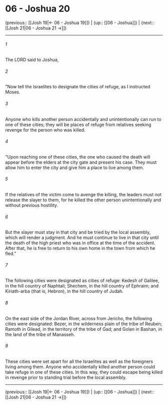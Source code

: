 # 06 - Joshua 20

(previous:: [[Josh 19|← 06 - Joshua 19]]) | (up:: [[06 - Joshua]]) | (next:: [[Josh 21|06 - Joshua 21 →]])

***


###### 1 
The LORD said to Joshua, 

###### 2 
"Now tell the Israelites to designate the cities of refuge, as I instructed Moses. 

###### 3 
Anyone who kills another person accidentally and unintentionally can run to one of these cities; they will be places of refuge from relatives seeking revenge for the person who was killed. 

###### 4 
"Upon reaching one of these cities, the one who caused the death will appear before the elders at the city gate and present his case. They must allow him to enter the city and give him a place to live among them. 

###### 5 
If the relatives of the victim come to avenge the killing, the leaders must not release the slayer to them, for he killed the other person unintentionally and without previous hostility. 

###### 6 
But the slayer must stay in that city and be tried by the local assembly, which will render a judgment. And he must continue to live in that city until the death of the high priest who was in office at the time of the accident. After that, he is free to return to his own home in the town from which he fled." 

###### 7 
The following cities were designated as cities of refuge: Kedesh of Galilee, in the hill country of Naphtali; Shechem, in the hill country of Ephraim; and Kiriath-arba (that is, Hebron), in the hill country of Judah. 

###### 8 
On the east side of the Jordan River, across from Jericho, the following cities were designated: Bezer, in the wilderness plain of the tribe of Reuben; Ramoth in Gilead, in the territory of the tribe of Gad; and Golan in Bashan, in the land of the tribe of Manasseh. 

###### 9 
These cities were set apart for all the Israelites as well as the foreigners living among them. Anyone who accidentally killed another person could take refuge in one of these cities. In this way, they could escape being killed in revenge prior to standing trial before the local assembly.

***

(previous:: [[Josh 19|← 06 - Joshua 19]]) | (up:: [[06 - Joshua]]) | (next:: [[Josh 21|06 - Joshua 21 →]])
